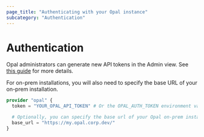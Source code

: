 ```yaml
---
page_title: "Authenticating with your Opal instance"
subcategory: "Authentication"
---
```


# Authentication
Opal administrators can generate new API tokens in the Admin view. See [this guide](https://docs.opal.dev/reference/authentication) for more details.

For on-prem installations, you will also need to specify the base URL of your on-prem installation.

```terraform
provider "opal" {
  token = "YOUR_OPAL_API_TOKEN" # Or the OPAL_AUTH_TOKEN environment variable.

  # Optionally, you can specify the base url of your Opal on-prem installation.
  base_url = "https://my.opal.corp.dev/"
}
```
